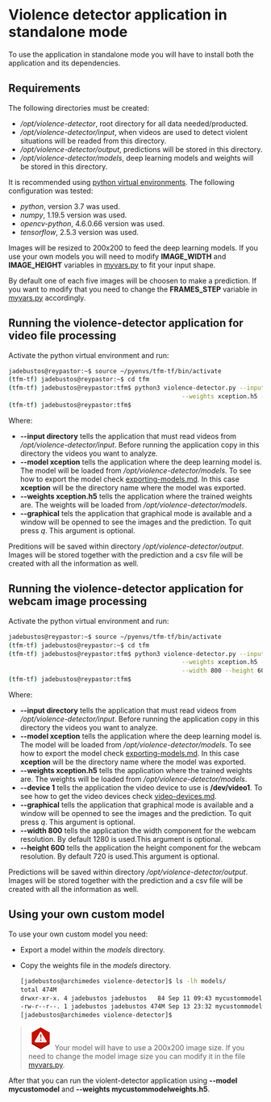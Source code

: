 # Violence detector application in standalone mode

To use the application in standalone mode you will have to install both the application and its dependencies.

## Requirements

The following directories must be created:

* */opt/violence-detector*, root directory for all data needed/producted.
* */opt/violence-detector/input*, when videos are used to detect violent situations will be readed from this directory.
* */opt/violence-detector/output*, predictions will be stored in this directory.
* */opt/violence-detector/models*, deep learning models and weights will be stored in this directory.

It is recommended using [python virtual environments](virtual-environment.md). The following configuration was tested:

* *python*, version 3.7 was used.
* *numpy*, 1.19.5 version was used.
* *opencv-python*, 4.6.0.66 version was used.
* *tensorflow*, 2.5.3 version was used.

Images will be resized to 200x200 to feed the deep learning models. If you use your own models you will need to modify **IMAGE_WIDTH** and **IMAGE_HEIGHT** variables in [myvars.py](myvars.py) to fit your input shape.

By default one of each five images will be choosen to make a prediction. If you want to modify that you need to change the **FRAMES_STEP** variable in [myvars.py](myvars.py) accordingly.

## Running the violence-detector application for video file processing

Activate the python virtual environment and run:

```bash
jadebustos@reypastor:~$ source ~/pyenvs/tfm-tf/bin/activate
(tfm-tf) jadebustos@reypastor:~$ cd tfm
(tfm-tf) jadebustos@reypastor:tfm$ python3 violence-detector.py --input directory --model xception \
                                                --weights xception.h5 --graphical
(tfm-tf) jadebustos@reypastor:tfm$
```

Where:

* **--input directory** tells the application that must read videos from */opt/violence-detector/input*. Before running the application copy in this directory the videos you want to analyze.
* **--model xception** tells the application where the deep learning model is. The model will be loaded from */opt/violence-detector/models*. To see how to export the model check [exporting-models.md](exporting-models.md). In this case **xception** will be the directory name where the model was exported. 
* **--weights xception.h5** tells the application where the trained weights are. The weights will be loaded from */opt/violence-detector/models*.
* **--graphical** tels the application that graphical mode is available and a window will be openned to see the images and the prediction. To quit press *q*. This argument is optional. 

Preditions will be saved within directory */opt/violence-detector/output*. Images will be stored together with the prediction and a csv file will be created with all the information as well.

## Running the violence-detector application for webcam image processing

Activate the python virtual environment and run:

```bash
jadebustos@reypastor:~$ source ~/pyenvs/tfm-tf/bin/activate
(tfm-tf) jadebustos@reypastor:~$ cd tfm
(tfm-tf) jadebustos@reypastor:tfm$ python3 violence-detector.py --input webcam --model xception \
                                                --weights xception.h5 --device 1 --graphical \
                                                --width 800 --height 600
(tfm-tf) jadebustos@reypastor:tfm$
```

Where:

* **--input directory** tells the application that must read videos from */opt/violence-detector/input*. Before running the application copy in this directory the videos you want to analyze.
* **--model xception** tells the application where the deep learning model is. The model will be loaded from */opt/violence-detector/models*. To see how to export the model check [exporting-models.md](exporting-models.md). In this case **xception** will be the directory name where the model was exported.
* **--weights xception.h5** tells the application where the trained weights are. The weights will be loaded from */opt/violence-detector/models*. 
* **--device 1** tells the application the video device to use is **/dev/video1**. To see how to get the video devices check [video-devices.md](video-devices.md). 
* **--graphical** tells the application that graphical mode is available and a window will be openned to see the images and the prediction. To quit press *q*. This argument is optional. 
* **--width 800** tells the application the width component for the webcam resolution. By default 1280 is used.This argument is optional.
* **--height 600** tells the application the height component for the webcam resolution. By default 720 is used.This argument is optional.

Predictions will be saved within directory */opt/violence-detector/output*. Images will be stored together with the prediction and a csv file will be created with all the information as well.

## Using your own custom model

To use your own custom model you need:

* Export a model within the *models* directory. 
* Copy the weights file in the *models* directory.

  ```bash
  [jadebustos@archimedes violence-detector]$ ls -lh models/
  total 474M
  drwxr-xr-x. 4 jadebustos jadebustos   84 Sep 11 09:43 mycustommodel
  -rw-r--r--. 1 jadebustos jadebustos 474M Sep 13 23:32 mycustommodelweights.h5
  [jadebustos@archimedes violence-detector]$
  ```

> ![](../icons/warning-icon.png) Your model will have to use a 200x200 image size. If you need to change the model image size you can modify it in the file [myvars.py](myvars.py).

After that you can run the violent-detector application using **--model mycustomodel** and **--weights mycustommodelweights.h5**.